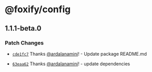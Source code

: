# @foxify/config

## 1.1.1-beta.0

### Patch Changes

- [`cde1fc7`](https://github.com/foxifyjs/foxify/commit/cde1fc7b1add1ff98af321c79a44794acb2ef5d4) Thanks [@ardalanamini](https://github.com/ardalanamini)! - Update package README.md

- [`63eaa62`](https://github.com/foxifyjs/foxify/commit/63eaa62cbbf20d844b6326c193b43f42bcab3eb7) Thanks [@ardalanamini](https://github.com/ardalanamini)! - update dependencies
